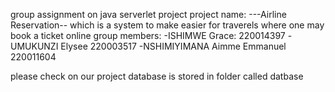 group assignment on java serverlet project
project name: ---Airline Reservation-- which is a system to make easier for traverels where one may book a ticket online 
group members:   -ISHIMWE Grace: 220014397
                 -UMUKUNZI Elysee 220003517
                 -NSHIMIYIMANA Aimme Emmanuel 220011604

please check on our project 
database is stored in folder called datbase
